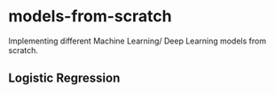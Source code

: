 # models-from-scratch
Implementing different Machine Learning/ Deep Learning models from scratch.

## Logistic Regression
